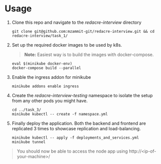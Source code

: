 # Usage

1. Clone this repo and navigate to the *redacre-interview* directory
   ```
   git clone git@github.com:mzammit-git/redacre-interview.git && cd redacre-interview/task_1/
   ```

2. Set up the required docker images to be used by k8s.
   > **Note:** Easiest way is to build the images with docker-compose.
   ```
   eval $(minikube docker-env)
   docker-compose build --parallel
   ```

3. Enable the ingress addon for minikube
   ``` 
   minikube addons enable ingress 
   ```
4. Create the *redacre-interview-testing* namespace to isolate the setup from any other pods you might have.
   ```
   cd ../task_3/
   minikube kubectl -- create -f namespace.yml
   ```
5. Finally deploy the application. Both the backend and frontend are replicated 3 times to showcase replication and load-balancing.
   ```
   minikube kubectl -- apply -f deployments_and_services.yml
   minikube tunnel
   ```

> You should now be able to access the node app using http://\<ip-of-your-machine\>/
